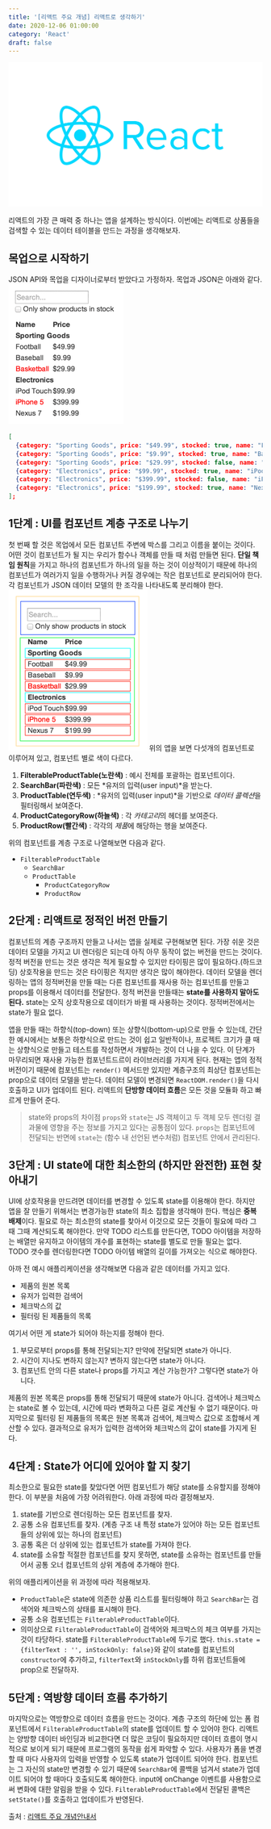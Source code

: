 ```yaml
---
title: '[리액트 주요 개념] 리액트로 생각하기'
date: 2020-12-06 01:00:00
category: 'React'
draft: false
---
```


![리액트](./images/react-logo.png)


리액트의 가장 큰 매력 중 하나는 앱을 설계하는 방식이다. 이번에는 리액트로 상품들을 검색할 수 있는 데이터 테이블을 만드는 과정을 생각해보자.


## 목업으로 시작하기
JSON API와 목업을 디자이너로부터 받았다고 가정하자. 목업과 JSON은 아래와 같다.
![목업](./images/목업.png)
```json
[
  {category: "Sporting Goods", price: "$49.99", stocked: true, name: "Football"},
  {category: "Sporting Goods", price: "$9.99", stocked: true, name: "Baseball"},
  {category: "Sporting Goods", price: "$29.99", stocked: false, name: "Basketball"},
  {category: "Electronics", price: "$99.99", stocked: true, name: "iPod Touch"},
  {category: "Electronics", price: "$399.99", stocked: false, name: "iPhone 5"},
  {category: "Electronics", price: "$199.99", stocked: true, name: "Nexus 7"}
];
```


## 1단계 : UI를 컴포넌트 계층 구조로 나누기
첫 번째 할 것은 목업에서 모든 컴포넌트 주변에 박스를 그리고 이름을 붙이는 것이다. 어떤 것이 컴포넌트가 될 지는 우리가 함수나 객체를 만들 때 처럼 만들면 된다. **단일 책임 원칙**을 가지고 하나의 컴포넌트가 하나의 일을 하는 것이 이상적이기 때문에 하나의 컴포넌트가 여러가지 일을 수행하거나 커질 경우에는 작은 컴포넌트로 분리되어야 한다. 각 컴포넌트가 JSON 데이터 모델의 한 조각을 나타내도록 분리해야 한다.
![컴포넌트](./images/컴포넌트.png)
위의 앱을 보면 다섯개의 컴포넌트로 이루어져 있고, 컴포넌트 별로 색이 다르다.
1. **FilterableProductTable(노란색)** : 예시 전체를 포괄하는 컴포넌트이다.
2. **SearchBar(파란색)** : 모든 *유저의 입력(user input)*을 받는다.
3. **ProductTable(연두색)** : *유저의 입력(user input)*을 기반으로 *데이터 콜렉션*을 필터링해서 보여준다.
4. **ProductCategoryRow(하늘색)** : 각 *카테고리*의 헤더를 보여준다.
5. **ProductRow(빨간색)** : 각각의 *제품*에 해당하는 행을 보여준다.


위의 컴포넌트를 계층 구조로 나열해보면 다음과 같다.
- `FilterableProductTable`
  - `SearchBar`
  - `ProductTable`
      - `ProductCategoryRow`
      - `ProductRow`



## 2단계 : 리액트로 정적인 버전 만들기
컴포넌트의 계층 구조까지 만들고 나서는 앱을 실제로 구현해보면 된다. 가장 쉬운 것은 데이터 모델을 가지고 UI 렌더링은 되는데 아직 아무 동작이 없는 버전을 만드는 것이다. 정적 버전을 만드는 것은 생각은 적게 필요할 수 있지만 타이핑은 많이 필요하다.(하드코딩) 상호작용을 만드는 것은 타이핑은 적지만 생각은 많이 해야한다. 데이터 모델을 렌더링하는 앱의 정적버전을 만들 때는 다른 컴포넌트를 재사용 하는 컴포넌트를 만들고 props를 이용해서 데이터를 전달한다. 정적 버전을 만들때는 **state를 사용하지 말아도 된다.** state는 오직 상호작용으로 데이터가 바뀔 때 사용하는 것이다. 정적버전에서는 state가 필요 없다.


앱을 만들 때는 하향식(top-down) 또는 상향식(bottom-up)으로 만들 수 있는데, 간단한 예시에서는 보통은 하향식으로 만드는 것이 쉽고 일반적이나, 프로젝트 크기가 클 때는 상향식으로 만들고 테스트를 작성하면서 개발하는 것이 더 나을 수 있다. 이 단계가 마무리되면 재사용 가능한 컴포넌트드르이 라이브러리를 가지게 된다. 현재는 앱의 정적 버전이기 때문에 컴포넌트는 `render()` 메서드만 있지만 계층구조의 최상단 컴포넌트는 prop으로 데이터 모델을 받는다. 데이터 모델이 변경되면 `ReactDOM.render()`을 다시 호출하고 UI가 업데이트 된다. 리액트의 **단방향 데이터 흐름**은 모든 것을 모듈화 하고 빠르게 만들어 준다.


> state와 props의 차이점
`props`와 `state`는 JS 객체이고 두 객체 모두 렌더링 결과물에 영향을 주는 정보를 가지고 있다는 공통점이 있다. `props`는 컴포넌트에 전달되는 반면에 `state`는 (함수 내 선언된 변수처럼) 컴포넌트 안에서 관리된다. 


## 3단계 : UI state에 대한 최소한의 (하지만 완전한) 표현 찾아내기
UI에 상호작용을 만드려면 데이터를 변경할 수 있도록 state를 이용해야 한다. 하지만 앱을 잘 만들기 위해서는 변경가능한 state의 최소 집합을 생각해야 한다. 핵심은 **중복 배제**이다. 필요로 하는 최소한의 state를 찾아서 이것으로 모든 것들이 필요에 따라 그때 그때 계산되도록 해야한다. 만약 TODO 리스트를 만든다면, TODO 아이템을 저장하는 배열만 유지하고 아이템의 개수를 표현하는 state를 별도로 만들 필요는 없다. TODO 갯수를 렌더링한다면 TODO 아이템 배열의 길이를 가져오는 식으로 해야한다.


아까 전 예시 애플리케이션을 생각해보면 다음과 같은 데이터를 가지고 있다.
* 제품의 원본 목록
* 유저가 입력한 검색어
* 체크박스의 값
* 필터링 된 제품들의 목록


여기서 어떤 게 state가 되어야 하는지를 정해야 한다.


1. 부모로부터 props를 통해 전달되는지? 만약에 전달되면 state가 아니다.
2. 시간이 지나도 변하지 않는지? 변하지 않는다면 state가 아니다.
3. 컴포넌트 안의 다른 state나 props를 가지고 계산 가능한가? 그렇다면 state가 아니다.


제품의 원본 목록은 props를 통해 전달되기 때문에 state가 아니다. 검색어나 체크박스는 state로 볼 수 있는데, 시간에 따라 변화하고 다른 걸로 계산될 수 없기 때문이다. 마지막으로 필터링 된 제품들의 목록은 원본 목록과 검색어, 체크박스 값으로 조합해서 계산할 수 있다. 결과적으로 유저가 입력한 검색어와 체크박스의 값이 state를 가지게 된다.


## 4단계 : State가 어디에 있어야 할 지 찾기
최소한으로 필요한 state를 찾았다면 어떤 컴포넌트가 해당 state를 소유할지를 정해야 한다. 이 부분을 처음에 가장 어려워한다. 아래 과정에 따라 결정해보자.


1. state를 기반으로 렌더링하는 모든 컴포넌트를 찾자.
2. 공통 소유 컴포넌트를 찾자. (계층 구조 내 특정 state가 있어야 하는 모든 컴포넌트들의 상위에 있는 하나의 컴포넌트)
3. 공통 혹은 더 상위에 있는 컴포넌트가 state를 가져야 한다.
4. state를 소유할 적절한 컴포넌트를 찾지 못하면, state를 소유하는 컴포넌트를 만들어서 공통 오너 컴포넌트의 상위 계층에 추가해야 한다.


위의 애플리케이션을 위 과정에 따라 적용해보자.
* `ProductTable`은 state에 의존한 상품 리스트를 필터링해야 하고 `SearchBar`는 검색어와 체크박스의 상태를 표시해야 한다. 
* 공통 소유 컴포넌트는 `FilterableProductTable`이다.
* 의미상으로 `FilterableProductTable`이 검색어와 체크박스의 체크 여부를 가지는 것이 타당하다.
state를 `FilterableProductTable`에 두기로 했다. `this.state = {filterText : '', inStockOnly: false}`와 같이 state를 컴포넌트의 `constructor`에 추가하고, `filterText`와 `inStockOnly`를 하위 컴포넌트들에 prop으로 전달하자. 



## 5단계 : 역방향 데이터 흐름 추가하기
마지막으로는 역방향으로 데이터 흐름을 만드는 것이다. 계층 구조의 하단에 있는 폼 컴포넌트에서 `FilterableProductTable`의 state를 업데이트 할 수 있어야 한다. 리액트는 양방향 데이터 바인딩과 비교한다면 더 많은 코딩이 필요하지만 데이터 흐름이 명시적으로 보이게 되기 때문에 프로그램의 동작을 쉽게 파악할 수 있다. 사용자가 폼을 변경할 때 마다 사용자의 입력을 반영할 수 있도록 state가 업데이트 되어야 한다. 컴포넌트는 그 자신의 state만 변경할 수 있기 때문에 `SearchBar`에 콜백을 넘겨서 state가 업데이트 되어야 할 때마다 호출되도록 해야한다. input에 onChange 이벤트를 사용함으로써 변화에 대한 알림을 받을 수 있다. `FilterableProductTable`에서 전달된 콜백은 `setState()`를 호출하고 업데이트가 반영된다. 




출처 : [리액트 주요 개념안내서](https://ko.reactjs.org/docs/hello-world.html)
